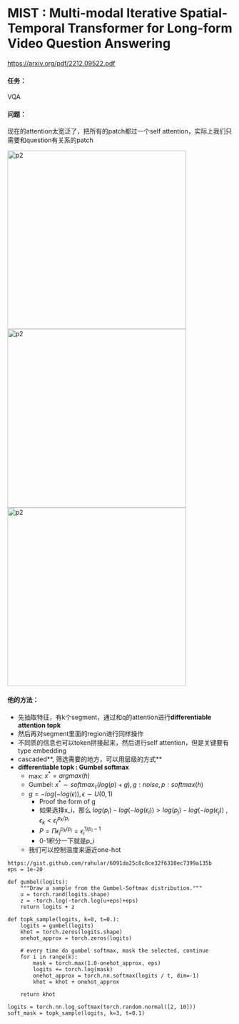 # MIST : Multi-modal Iterative Spatial-Temporal Transformer for Long-form Video Question Answering

https://arxiv.org/pdf/2212.09522.pdf

#### 任务：

VQA

#### 问题：

现在的attention太宽泛了，把所有的patch都过一个self attention，实际上我们只需要和question有关系的patch

<img src="https://p.ipic.vip/hl510n.png" alt="p2" width="400"/>

<img src="https://p.ipic.vip/fo7ufn.png" alt="p2" width="400"/>

<img src="https://p.ipic.vip/5nbvpk.png" alt="p2" width="400"/>

#### 他的方法：

* 先抽取特征，有k个segment，通过和q的attention进行**differentiable attention topk**
* 然后再对segment里面的region进行同样操作
* 不同质的信息也可以token拼接起来，然后进行self attention，但是关键要有type embedding
* cascaded**, 筛选需要的地方，可以用层级的方式**
* **differentiable topk : Gumbel softmax**
  * max:  $x^*=argmax(h)$
  * Gumbel:  $x^* \sim softmax_{\tau}(log(p)+g),g:noise,p:softmax(h)$
  * $g=-log(-log(\epsilon)),\epsilon \sim U(0,1)$
    * Proof the form of g
    * 如果选择x_i，那么 $log(p_i)-log(-log(\epsilon_i)) > log(p_j)-log(-log(\epsilon_j))$  , $\epsilon_k < \epsilon_i^{p_k/p_i}$
    * $P = \Pi \epsilon_i^{p_k/p_i} =\epsilon_i^{1/p_i-1}$
    * 0-1积分一下就是p_i
  * 我们可以控制温度来逼近one-hot

```
https://gist.github.com/rahular/6091da25c8c8ce32f6310ec7399a135b
eps = 1e-20
  
def gumbel(logits):
	"""Draw a sample from the Gumbel-Softmax distribution."""
	u = torch.rand(logits.shape)
	z = -torch.log(-torch.log(u+eps)+eps)
	return logits + z
	
def topk_sample(logits, k=0, t=0.):
	logits = gumbel(logits)
	khot = torch.zeros(logits.shape)
	onehot_approx = torch.zeros(logits)
	
	# every time do gumbel softmax, mask the selected, continue
	for i in range(k):
		mask = torch.max(1.0-onehot_approx, eps)
		logits += torch.log(mask)
		onehot_approx = torch.nn.softmax(logits / t, dim=-1)
		khot = khot + onehot_approx
		
	return khot

logits = torch.nn.log_softmax(torch.random.normal([2, 10])) 
soft_mask = topk_sample(logits, k=3, t=0.1)
```

